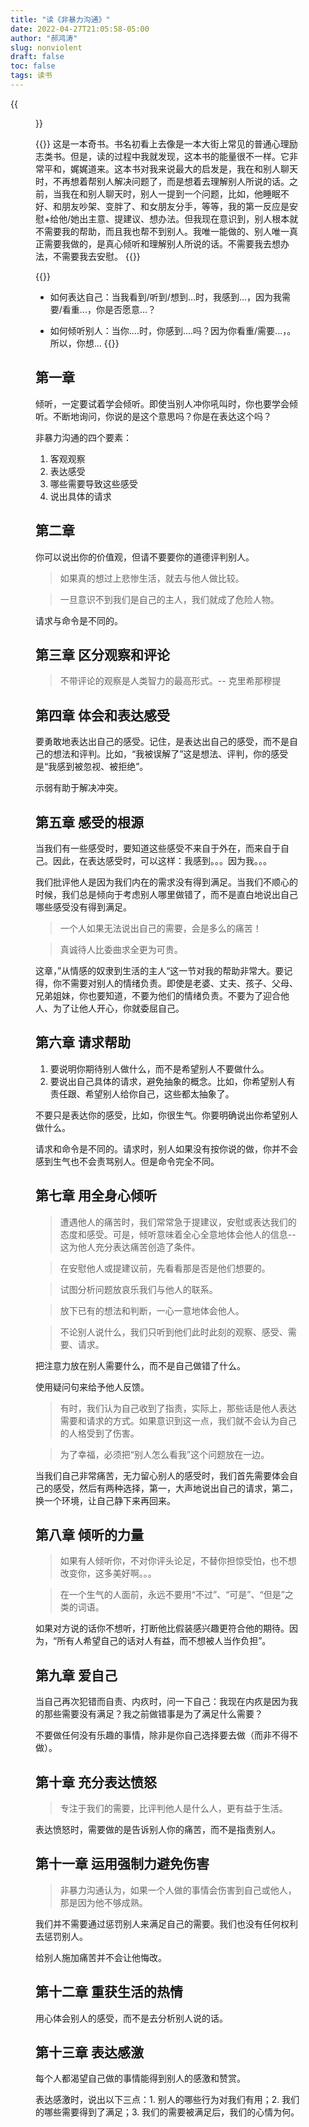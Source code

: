 ```yaml
---
title: "读《非暴力沟通》"
date: 2022-04-27T21:05:58-05:00
author: "郝鸿涛"
slug: nonviolent
draft: false
toc: false
tags: 读书
---
```

{{<figure src="/media/cnblog/non-violent.png" caption="非暴力沟通">}}

{{<block class="info">}}
这是一本奇书。书名初看上去像是一本大街上常见的普通心理励志类书。但是，读的过程中我就发现，这本书的能量很不一样。它非常平和，娓娓道来。这本书对我来说最大的启发是，我在和别人聊天时，不再想着帮别人解决问题了，而是想着去理解别人所说的话。之前，当我在和别人聊天时，别人一提到一个问题，比如，他睡眠不好、和朋友吵架、变胖了、和女朋友分手，等等，我的第一反应是安慰+给他/她出主意、提建议、想办法。但我现在意识到，别人根本就不需要我的帮助，而且我也帮不到别人。我唯一能做的、别人唯一真正需要我做的，是真心倾听和理解别人所说的话。不需要我去想办法，不需要我去安慰。
{{<end>}}

{{<block class="info">}}
- 如何表达自己：当我看到/听到/想到...时，我感到...，因为我需要/看重...，你是否愿意...？

- 如何倾听别人：当你....时，你感到....吗？因为你看重/需要...，。所以，你想...
{{<end>}}

## 第一章

倾听，一定要试着学会倾听。即使当别人冲你吼叫时，你也要学会倾听。不断地询问，你说的是这个意思吗？你是在表达这个吗？

非暴力沟通的四个要素：
  1. 客观观察
  2. 表达感受
  3. 哪些需要导致这些感受
  4. 说出具体的请求

## 第二章

你可以说出你的价值观，但请不要要你的道德评判别人。

>如果真的想过上悲惨生活，就去与他人做比较。

>一旦意识不到我们是自己的主人，我们就成了危险人物。

请求与命令是不同的。

## 第三章 区分观察和评论

>不带评论的观察是人类智力的最高形式。-- 克里希那穆提

## 第四章 体会和表达感受

要勇敢地表达出自己的感受。记住，是表达出自己的感受，而不是自己的想法和评判。比如，“我被误解了”这是想法、评判，你的感受是“我感到被忽视、被拒绝”。

示弱有助于解决冲突。 

## 第五章 感受的根源

当我们有一些感受时，要知道这些感受不来自于外在，而来自于自己。因此，在表达感受时，可以这样：我感到。。。因为我。。。

我们批评他人是因为我们内在的需求没有得到满足。当我们不顺心的时候，我们总是倾向于考虑别人哪里做错了，而不是直白地说出自己哪些感受没有得到满足。

>一个人如果无法说出自己的需要，会是多么的痛苦！

>真诚待人比委曲求全更为可贵。

这章，”从情感的奴隶到生活的主人“这一节对我的帮助非常大。要记得，你不需要对别人的情绪负责。即使是老婆、丈夫、孩子、父母、兄弟姐妹，你也要知道，不要为他们的情绪负责。不要为了迎合他人、为了让他人开心，你就委屈自己。

## 第六章 请求帮助

1. 要说明你期待别人做什么，而不是希望别人不要做什么。
2. 要说出自己具体的请求，避免抽象的概念。比如，你希望别人有责任跟、希望别人给你自己，这些都太抽象了。

不要只是表达你的感受，比如，你很生气。你要明确说出你希望别人做什么。

请求和命令是不同的。请求时，别人如果没有按你说的做，你并不会感到生气也不会责骂别人。但是命令完全不同。

## 第七章 用全身心倾听

>遭遇他人的痛苦时，我们常常急于提建议，安慰或表达我们的态度和感受。可是，倾听意味着全心全意地体会他人的信息--这为他人充分表达痛苦创造了条件。

>在安慰他人或提建议前，先看看那是否是他们想要的。

>试图分析问题放哀乐我们与他人的联系。

>放下已有的想法和判断，一心一意地体会他人。

>不论别人说什么，我们只听到他们此时此刻的观察、感受、需要、请求。

把注意力放在别人需要什么，而不是自己做错了什么。

使用疑问句来给予他人反馈。

>有时，我们认为自己收到了指责，实际上，那些话是他人表达需要和请求的方式。如果意识到这一点，我们就不会认为自己的人格受到了伤害。

>为了幸福，必须把“别人怎么看我”这个问题放在一边。

当我们自己非常痛苦，无力留心别人的感受时，我们首先需要体会自己的感受，然后有两种选择，第一，大声地说出自己的请求，第二，换一个环境，让自己静下来再回来。

## 第八章 倾听的力量

>如果有人倾听你，不对你评头论足，不替你担惊受怕，也不想改变你，这多美好啊。。。

>在一个生气的人面前，永远不要用“不过”、“可是”、“但是”之类的词语。

如果对方说的话你不想听，打断他比假装感兴趣更符合他的期待。因为，“所有人希望自己的话对人有益，而不想被人当作负担”。

## 第九章 爱自己

当自己再次犯错而自责、内疚时，问一下自己：我现在内疚是因为我的那些需要没有满足？我之前做错事是为了满足什么需要？

不要做任何没有乐趣的事情，除非是你自己选择要去做（而非不得不做）。

## 第十章 充分表达愤怒

>专注于我们的需要，比评判他人是什么人，更有益于生活。

表达愤怒时，需要做的是告诉别人你的痛苦，而不是指责别人。

## 第十一章 运用强制力避免伤害

>非暴力沟通认为，如果一个人做的事情会伤害到自己或他人，那是因为他不够成熟。

我们并不需要通过惩罚别人来满足自己的需要。我们也没有任何权利去惩罚别人。

给别人施加痛苦并不会让他悔改。

## 第十二章 重获生活的热情

用心体会别人的感受，而不是去分析别人说的话。

## 第十三章 表达感激

每个人都渴望自己做的事情能得到别人的感激和赞赏。

表达感激时，说出以下三点：1. 别人的哪些行为对我们有用；2. 我们的哪些需要得到了满足；3. 我们的需要被满足后，我们的心情为何。